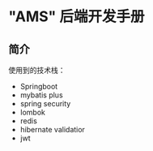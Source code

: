 # "AMS" 后端开发手册

## 简介



使用到的技术栈：

- Springboot
- mybatis plus
- spring security
- lombok
- redis
- hibernate validatior
- jwt